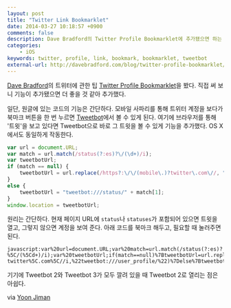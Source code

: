 ```yaml
---
layout: post
title: "Twitter Link Bookmarklet"
date: 2014-03-27 10:18:57 +0900
comments: false
description: Dave Bradford의 Twitter Profile Bookmarklet에 추가됐으면 하는 기능이 있어 추가했다.
categories:
    - iOS
keywords: twitter, profile, link, bookmark, bookmarklet, tweetbot
external-url: http://davebradford.com/blog/twitter-profile-bookmarklet/
---
```


[Dave Bradford][]의 트위터에 관한 팁 [Twitter Profile Bookmarklet][external-url]을 봤다. 직접 써 보니 기능이 추가됐으면 더 좋을 것 같아 추가했다.

[Dave Bradford]: http://davebradford.com/about/
[external-url]: http://davebradford.com/blog/twitter-profile-bookmarklet/

일단, 원글에 있는 코드의 기능은 간단하다. 모바일 사파리를 통해 트위터 계정을 보다가 북마크 버튼을 한 번 누르면 [Tweetbot][]에서 볼 수 있게 된다. 여기에 브라우저를 통해 '트윗'을 보고 있다면 Tweetbot으로 바로 그 트윗을 볼 수 있게 기능을 추가했다. OS X에서도 동일하게 작동한다.

[Tweetbot]: http://tapbots.com/software/tweetbot/

``` javascript
var url = document.URL;
var match = url.match(/status(?:es)?\/(\d+)/i);
var tweetbotUrl;
if (match == null) {
    tweetbotUrl = url.replace(/https?:\/\/(mobile\.)?twitter\.com\//, "tweetbot:///user_profile/");
}
else {
    tweetbotUrl = "tweetbot:///status/" + match[1];
}
window.location = tweetbotUrl;
```

원리는 간단하다. 현재 페이지 URL에 `status`나 `statuses`가 포함되어 있으면 트윗을 열고, 그렇지 않으면 계정을 보여 준다. 아래 코드를 북마크 해두고, 필요할 때 눌러주면 된다.

``` plain
javascript:var%20url=document.URL;var%20match=url.match(/status(?:es)?%5C/(%5Cd+)/i);var%20tweetbotUrl;if(match==null)%7BtweetbotUrl=url.replace(/https?:%5C/%5C/(mobile%5C.)?twitter%5C.com%5C//i,%22tweetbot:///user_profile/%22)%7Delse%7BtweetbotUrl=%22tweetbot:///status/%22+match[1]%7Dwindow.location=tweetbotUrl;
```

기기에 Tweetbot 2와 Tweetbot 3가 모두 깔려 있을 때 Tweetbot 2로 열리는 점은 아쉽다.

via [Yoon Jiman](http://yoonjiman.net/2014/03/25/twitter-profile-bookmarklet/)
